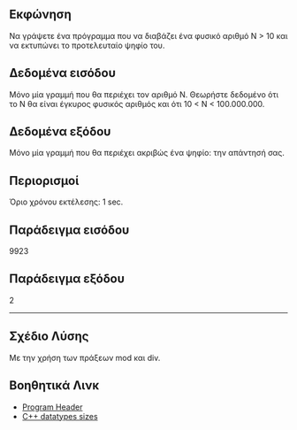 ## Εκφώνηση
Να γράψετε ένα πρόγραμμα που να διαβάζει ένα φυσικό αριθμό Ν > 10 και να εκτυπώνει το προτελευταίο ψηφίο του.

## Δεδομένα εισόδου
Μόνο μία γραμμή που θα περιέχει τον αριθμό Ν. Θεωρήστε δεδομένο ότι το Ν θα είναι έγκυρος φυσικός αριθμός και ότι 10 < Ν < 100.000.000.

## Δεδομένα εξόδου
Μόνο μία γραμμή που θα περιέχει ακριβώς ένα ψηφίο: την απάντησή σας.

## Περιορισμοί
Όριο χρόνου εκτέλεσης: 1 sec.

## Παράδειγμα εισόδου
9923

## Παράδειγμα εξόδου
2

---

## Σχέδιο Λύσης
Με την χρήση των πράξεων mod και div.

## Βοηθητικά Λινκ
- [Program Header](https://www.phusewiki.org/wiki/index.php?title=Program_Header)
- [C++ datatypes sizes](https://www.tutorialspoint.com/cplusplus/cpp_data_types.htm)
